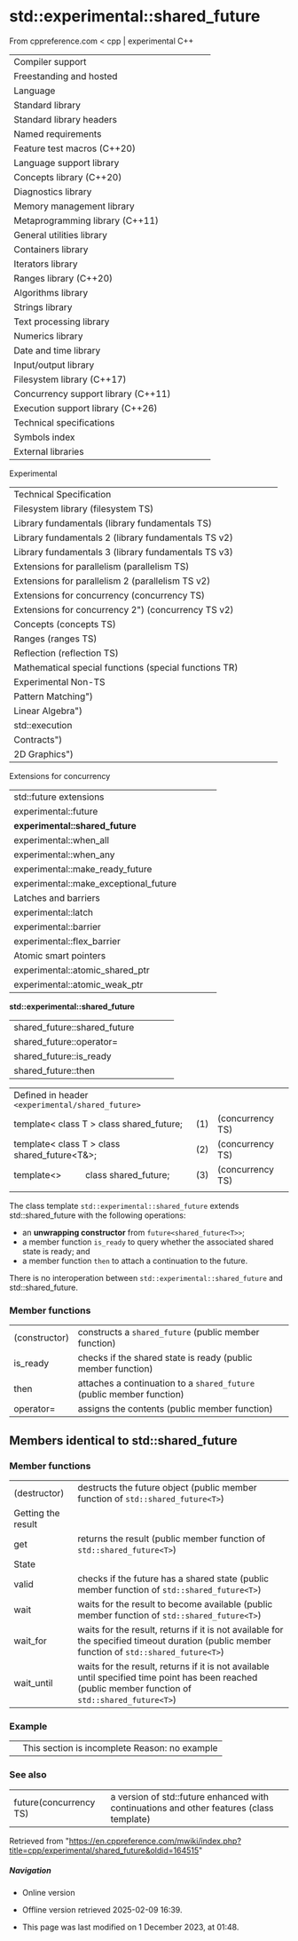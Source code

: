 # std::experimental::shared_future

From cppreference.com
< cpp‎ | experimental
C++

|  |  |  |  |  |
| --- | --- | --- | --- | --- |
| Compiler support | | | | |
| Freestanding and hosted | | | | |
| Language | | | | |
| Standard library | | | | |
| Standard library headers | | | | |
| Named requirements | | | | |
| Feature test macros (C++20) | | | | |
| Language support library | | | | |
| Concepts library (C++20) | | | | |
| Diagnostics library | | | | |
| Memory management library | | | | |
| Metaprogramming library (C++11) | | | | |
| General utilities library | | | | |
| Containers library | | | | |
| Iterators library | | | | |
| Ranges library (C++20) | | | | |
| Algorithms library | | | | |
| Strings library | | | | |
| Text processing library | | | | |
| Numerics library | | | | |
| Date and time library | | | | |
| Input/output library | | | | |
| Filesystem library (C++17) | | | | |
| Concurrency support library (C++11) | | | | |
| Execution support library (C++26) | | | | |
| Technical specifications | | | | |
| Symbols index | | | | |
| External libraries | | | | |

Experimental

|  |  |  |  |  |
| --- | --- | --- | --- | --- |
| Technical Specification | | | | |
| Filesystem library (filesystem TS) | | | | |
| Library fundamentals (library fundamentals TS) | | | | |
| Library fundamentals 2 (library fundamentals TS v2) | | | | |
| Library fundamentals 3 (library fundamentals TS v3) | | | | |
| Extensions for parallelism (parallelism TS) | | | | |
| Extensions for parallelism 2 (parallelism TS v2) | | | | |
| Extensions for concurrency (concurrency TS) | | | | |
| Extensions for concurrency 2") (concurrency TS v2) | | | | |
| Concepts (concepts TS) | | | | |
| Ranges (ranges TS) | | | | |
| Reflection (reflection TS) | | | | |
| Mathematical special functions (special functions TR) | | | | |
| Experimental Non-TS | | | | |
| Pattern Matching") | | | | |
| Linear Algebra") | | | | |
| std::execution | | | | |
| Contracts") | | | | |
| 2D Graphics") | | | | |

Extensions for concurrency

|  |  |  |  |  |
| --- | --- | --- | --- | --- |
| std::future extensions | | | | |
| experimental::future | | | | |
| ****experimental::shared_future**** | | | | |
| experimental::when_all | | | | |
| experimental::when_any | | | | |
| experimental::make_ready_future | | | | |
| experimental::make_exceptional_future | | | | |
| Latches and barriers | | | | |
| experimental::latch | | | | |
| experimental::barrier | | | | |
| experimental::flex_barrier | | | | |
| Atomic smart pointers | | | | |
| experimental::atomic_shared_ptr | | | | |
| experimental::atomic_weak_ptr | | | | |

****std::experimental::shared_future****

|  |  |  |  |  |
| --- | --- | --- | --- | --- |
| shared_future::shared_future | | | | |
| shared_future::operator= | | | | |
| shared_future::is_ready | | | | |
| shared_future::then | | | | |

|  |  |  |
| --- | --- | --- |
| Defined in header `<experimental/shared_future>` |  |  |
| template< class T > class shared_future; | (1) | (concurrency TS) |
| template< class T > class shared_future<T&>; | (2) | (concurrency TS) |
| template<>          class shared_future<void>; | (3) | (concurrency TS) |
|  |  |  |

The class template `std::experimental::shared_future` extends std::shared_future with the following operations:

- an **unwrapping constructor** from `future<shared_future<T>>`;
- a member function `is_ready` to query whether the associated shared state is ready; and
- a member function `then` to attach a continuation to the future.

There is no interoperation between `std::experimental::shared_future` and std::shared_future.

### Member functions

|  |  |
| --- | --- |
| (constructor) | constructs a `shared_future`   (public member function) |
| is_ready | checks if the shared state is ready   (public member function) |
| then | attaches a continuation to a `shared_future`   (public member function) |
| operator= | assigns the contents   (public member function) |

## Members identical to std::shared_future

### Member functions

|  |  |
| --- | --- |
| (destructor) | destructs the future object   (public member function of `std::shared_future<T>`) |
| Getting the result | |
| get | returns the result   (public member function of `std::shared_future<T>`) |
| State | |
| valid | checks if the future has a shared state   (public member function of `std::shared_future<T>`) |
| wait | waits for the result to become available   (public member function of `std::shared_future<T>`) |
| wait_for | waits for the result, returns if it is not available for the specified timeout duration   (public member function of `std::shared_future<T>`) |
| wait_until | waits for the result, returns if it is not available until specified time point has been reached   (public member function of `std::shared_future<T>`) |

### Example

|  |  |
| --- | --- |
|  | This section is incomplete Reason: no example |

### See also

|  |  |
| --- | --- |
| future(concurrency TS) | a version of std::future enhanced with continuations and other features   (class template) |

Retrieved from "<https://en.cppreference.com/mwiki/index.php?title=cpp/experimental/shared_future&oldid=164515>"

##### Navigation

- Online version
- Offline version retrieved 2025-02-09 16:39.

- This page was last modified on 1 December 2023, at 01:48.